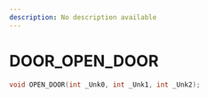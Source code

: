 ```yaml
---
description: No description available 
---
```


# DOOR\_OPEN_DOOR

```cpp
void OPEN_DOOR(int _Unk0, int _Unk1, int _Unk2);
```